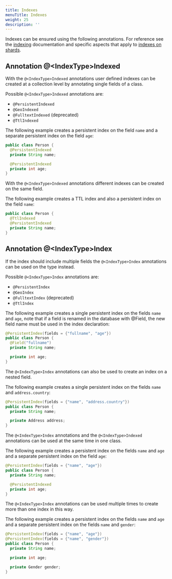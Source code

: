 ```yaml
---
title: Indexes
menuTitle: Indexes
weight: 25
description: ''
---
```

Indexes can be ensured using the following annotations. For reference see the
[indexing](../../../../../index-and-search/indexing/_index.md) documentation
and specific aspects that apply to
[indexes on shards](../../../../../deploy/architecture/data-sharding.md#indexes-on-shards).

## Annotation @\<IndexType\>Indexed

With the `@<IndexType>Indexed` annotations user defined indexes can be created
at a collection level by annotating single fields of a class.

Possible `@<IndexType>Indexed` annotations are:

- `@PersistentIndexed`
- `@GeoIndexed`
- `@FulltextIndexed` (deprecated)
- `@TtlIndexed`

The following example creates a persistent index on the field `name` and a
separate persistent index on the field `age`:

```java
public class Person {
  @PersistentIndexed
  private String name;

  @PersistentIndexed
  private int age;
}
```

With the `@<IndexType>Indexed` annotations different indexes can be created on the same field.

The following example creates a TTL index and also a persistent index on the field `name`:

```java
public class Person {
  @TtlIndexed
  @PersistentIndexed
  private String name;
}
```

## Annotation @\<IndexType\>Index

If the index should include multiple fields the `@<IndexType>Index` annotations
can be used on the type instead.

Possible `@<IndexType>Index` annotations are:

- `@PersistentIndex`
- `@GeoIndex`
- `@FulltextIndex` (deprecated)
- `@TtlIndex`

The following example creates a single persistent index on the fields `name` and
`age`, note that if a field is renamed in the database with @Field, the new
field name must be used in the index declaration:

```java
@PersistentIndex(fields = {"fullname", "age"})
public class Person {
  @Field("fullname")
  private String name;

  private int age;
}
```

The `@<IndexType>Index` annotations can also be used to create an index on a nested field.

The following example creates a single persistent index on the fields `name` and
`address.country`:

```java
@PersistentIndex(fields = {"name", "address.country"})
public class Person {
  private String name;

  private Address address;
}
```

The `@<IndexType>Index` annotations and the `@<IndexType>Indexed` annotations
can be used at the same time in one class.

The following example creates a persistent index on the fields `name` and `age`
and a separate persistent index on the field `age`:

```java
@PersistentIndex(fields = {"name", "age"})
public class Person {
  private String name;

  @PersistentIndexed
  private int age;
}
```

The `@<IndexType>Index` annotations can be used multiple times to create more
than one index in this way.

The following example creates a persistent index on the fields `name` and `age`
and a separate persistent index on the fields `name` and `gender`:

```java
@PersistentIndex(fields = {"name", "age"})
@PersistentIndex(fields = {"name", "gender"})
public class Person {
  private String name;

  private int age;

  private Gender gender;
}
```
